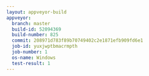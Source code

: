 ```yaml
---
layout: appveyor-build
appveyor:
  branch: master
  build-id: 52094369
  build-number: 825
  commit: 208971d783f89b70749402c2e1871efb909fd6e1
  job-id: yuxjwptbmacrmpth
  job-number: 1
  os-name: Windows
  test-result: 1
---
```

